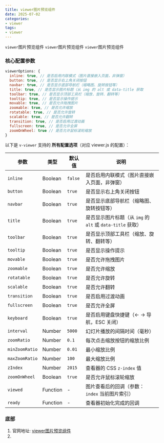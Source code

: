 ```yaml
---
title: viewer图片预览组件
date: 2025-07-02
categories: 
- viewer
tags:
- viewer
---
```

`viewer`图片预览组件
`viewer`图片预览组件
`viewer`图片预览组件



<!-- more -->

### 核心配置参数

```js
viewerOptions: {
  inline: true, // 是否启用内联模式（图片直接嵌入页面，非弹窗）
  button: true, // 是否显示右上角关闭按钮
  navbar: true, // 是否显示底部导航栏（缩略图、旋转按钮等）
  title: true, // 是否显示图片标题（从 img 的 alt 或 data-title 获取
  toolbar: true, // 是否显示顶部工具栏（缩放、旋转、翻转等）
  tooltip: true, // 是否显示操作提示
  movable: true, // 是否允许拖拽图片
  zoomable: true, // 是否允许缩放
  rotatable: true, // 是否允许旋转
  scalable: true, // 是否允许翻转
  transition: true, // 是否启用过渡动画
  fullscreen: true, // 是否允许全屏
  zoomOnWheel: true // 是否允许鼠标滚轮缩放
}
```



以下是 `v-viewer` 支持的 **所有配置选项**（对应 viewer.js 的配置）：

| **参数**       | **类型** | **默认值** | **说明**                                                   |
| -------------- | -------- | ---------- | ---------------------------------------------------------- |
| `inline`       | Boolean  | `false`    | 是否启用内联模式（图片直接嵌入页面，非弹窗）               |
| `button`       | Boolean  | `true`     | 是否显示右上角关闭按钮                                     |
| `navbar`       | Boolean  | `true`     | 是否显示底部导航栏（缩略图、旋转按钮等）                   |
| `title`        | Boolean  | `true`     | 是否显示图片标题（从 `img` 的 `alt` 或 `data-title` 获取） |
| `toolbar`      | Boolean  | `true`     | 是否显示顶部工具栏（缩放、旋转、翻转等）                   |
| `tooltip`      | Boolean  | `true`     | 是否显示操作提示                                           |
| `movable`      | Boolean  | `true`     | 是否允许拖拽图片                                           |
| `zoomable`     | Boolean  | `true`     | 是否允许缩放                                               |
| `rotatable`    | Boolean  | `true`     | 是否允许旋转                                               |
| `scalable`     | Boolean  | `true`     | 是否允许翻转                                               |
| `transition`   | Boolean  | `true`     | 是否启用过渡动画                                           |
| `fullscreen`   | Boolean  | `true`     | 是否允许全屏                                               |
| `keyboard`     | Boolean  | `true`     | 是否启用键盘快捷键（← → 导航，ESC 关闭）                   |
| `interval`     | Number   | `5000`     | 幻灯片播放的间隔时间（毫秒）                               |
| `zoomRatio`    | Number   | `0.1`      | 每次点击缩放按钮的缩放比例                                 |
| `minZoomRatio` | Number   | `0.01`     | 最小缩放比例                                               |
| `maxZoomRatio` | Number   | `100`      | 最大缩放比例                                               |
| `zIndex`       | Number   | `2015`     | 查看器的 CSS `z-index` 值                                  |
| `zoomOnWheel`  | Boolean  | `true`     | 是否允许鼠标滚轮缩放                                       |
| `viewed`       | Function | -          | 图片查看后的回调（参数：`index` 当前图片索引）             |
| `ready`        | Function | -          | 查看器初始化完成的回调                                     |



### 底部

1. 官网地址: [viewer图片预览组件](https://mirari.cc/posts/v-viewer)
2. 























